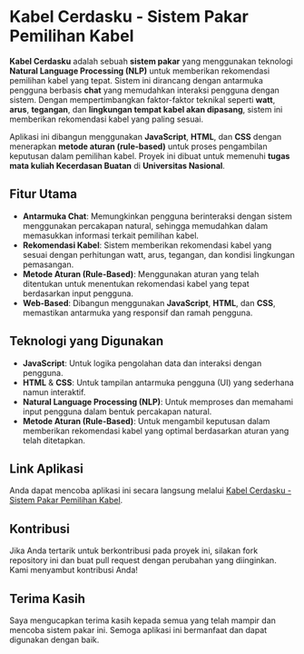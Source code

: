 # Kabel Cerdasku - Sistem Pakar Pemilihan Kabel

**Kabel Cerdasku** adalah sebuah **sistem pakar** yang menggunakan teknologi **Natural Language Processing (NLP)** untuk memberikan rekomendasi pemilihan kabel yang tepat. Sistem ini dirancang dengan antarmuka pengguna berbasis **chat** yang memudahkan interaksi pengguna dengan sistem. Dengan mempertimbangkan faktor-faktor teknikal seperti **watt**, **arus**, **tegangan**, dan **lingkungan tempat kabel akan dipasang**, sistem ini memberikan rekomendasi kabel yang paling sesuai.

Aplikasi ini dibangun menggunakan **JavaScript**, **HTML**, dan **CSS** dengan menerapkan **metode aturan (rule-based)** untuk proses pengambilan keputusan dalam pemilihan kabel. Proyek ini dibuat untuk memenuhi **tugas mata kuliah Kecerdasan Buatan** di **Universitas Nasional**.

## Fitur Utama
- **Antarmuka Chat**: Memungkinkan pengguna berinteraksi dengan sistem menggunakan percakapan natural, sehingga memudahkan dalam memasukkan informasi terkait pemilihan kabel.
- **Rekomendasi Kabel**: Sistem memberikan rekomendasi kabel yang sesuai dengan perhitungan watt, arus, tegangan, dan kondisi lingkungan pemasangan.
- **Metode Aturan (Rule-Based)**: Menggunakan aturan yang telah ditentukan untuk menentukan rekomendasi kabel yang tepat berdasarkan input pengguna.
- **Web-Based**: Dibangun menggunakan **JavaScript**, **HTML**, dan **CSS**, memastikan antarmuka yang responsif dan ramah pengguna.

## Teknologi yang Digunakan
- **JavaScript**: Untuk logika pengolahan data dan interaksi dengan pengguna.
- **HTML** & **CSS**: Untuk tampilan antarmuka pengguna (UI) yang sederhana namun interaktif.
- **Natural Language Processing (NLP)**: Untuk memproses dan memahami input pengguna dalam bentuk percakapan natural.
- **Metode Aturan (Rule-Based)**: Untuk mengambil keputusan dalam memberikan rekomendasi kabel yang optimal berdasarkan aturan yang telah ditetapkan.

## Link Aplikasi
Anda dapat mencoba aplikasi ini secara langsung melalui [Kabel Cerdasku - Sistem Pakar Pemilihan Kabel](https://okaberintarou26.github.io/SistemPakarKabelCerdasku/).

## Kontribusi
Jika Anda tertarik untuk berkontribusi pada proyek ini, silakan fork repository ini dan buat pull request dengan perubahan yang diinginkan. Kami menyambut kontribusi Anda!

## Terima Kasih
Saya mengucapkan terima kasih kepada semua yang telah mampir dan mencoba sistem pakar ini. Semoga aplikasi ini bermanfaat dan dapat digunakan dengan baik.
